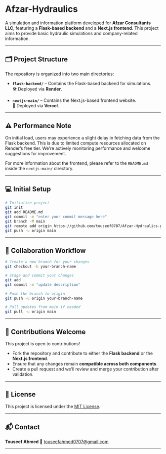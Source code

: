 # Afzar-Hydraulics

A simulation and information platform developed for **Afzar Consultants LLC**, featuring a **Flask-based backend** and a **Next.js frontend**. This project aims to provide basic hydraulic simulations and company-related information.

---

## 🗂️ Project Structure

The repository is organized into two main directories:

- **`flask-backend/`** – Contains the Flask-based backend for simulations.  
  🛠️ Deployed via **Render**.

- **`nextjs-main/`** – Contains the Next.js-based frontend website.  
  🚀 Deployed via **Vercel**.

---

## ⚠️ Performance Note

On initial load, users may experience a slight delay in fetching data from the Flask backend. This is due to limited compute resources allocated on Render’s free tier. We're actively monitoring performance and welcome suggestions for improvement.

For more information about the frontend, please refer to the `README.md` inside the `nextjs-main/` directory.

---

## 💻 Initial Setup

```bash
# Initialize project
git init
git add README.md
git commit -m "enter your commit message here"
git branch -M main
git remote add origin https://github.com/touseef0707/Afzar-Hydraulics.git
git push -u origin main
````

---

## 🌱 Collaboration Workflow

```bash
# Create a new branch for your changes
git checkout -b your-branch-name

# Stage and commit your changes
git add .
git commit -m "update description"

# Push the branch to origin
git push -u origin your-branch-name

# Pull updates from main if needed
git pull -u origin main
```

---

## 🤝 Contributions Welcome

This project is open to contributions!

* Fork the repository and contribute to either the **Flask backend** or the **Next.js frontend**.
* Ensure that any changes remain **compatible across both components**.
* Create a pull request and we’ll review and merge your contribution after validation.

---

## 📄 License

This project is licensed under the [MIT License](LICENSE).

---

## 📬 Contact

**Touseef Ahmed**
📧 [touseefahmed0707@gmail.com](mailto:touseefahmed0707@gmail.com)

---
